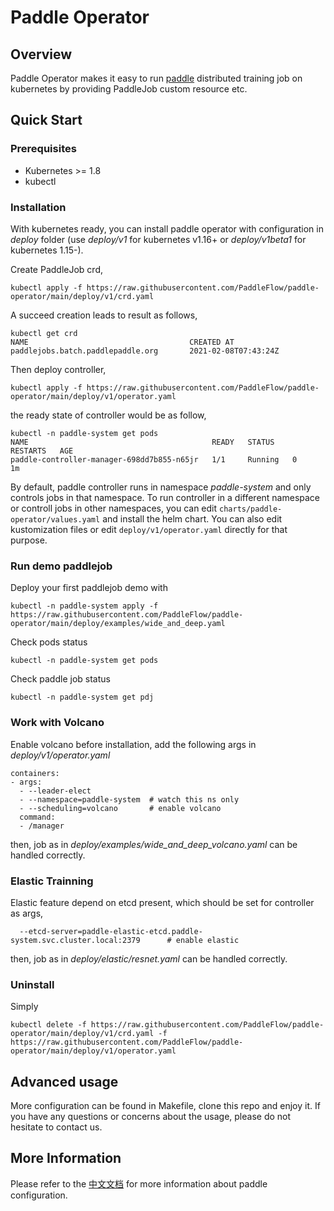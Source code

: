 # Paddle Operator

## Overview

Paddle Operator makes it easy to run [paddle](https://www.paddlepaddle.org.cn/)
distributed training job on kubernetes by providing PaddleJob custom resource etc.

## Quick Start
### Prerequisites

* Kubernetes >= 1.8
* kubectl

### Installation

With kubernetes ready, you can install paddle operator with configuration in *deploy* folder 
(use *deploy/v1* for kubernetes v1.16+ or *deploy/v1beta1* for kubernetes 1.15-).

Create PaddleJob crd,
```shell
kubectl apply -f https://raw.githubusercontent.com/PaddleFlow/paddle-operator/main/deploy/v1/crd.yaml
```

A succeed creation leads to result as follows,
```shell
kubectl get crd
NAME                                    CREATED AT
paddlejobs.batch.paddlepaddle.org       2021-02-08T07:43:24Z
```

Then deploy controller,

```shell
kubectl apply -f https://raw.githubusercontent.com/PaddleFlow/paddle-operator/main/deploy/v1/operator.yaml
```

the ready state of controller would be as follow,
```shell
kubectl -n paddle-system get pods
NAME                                         READY   STATUS    RESTARTS   AGE
paddle-controller-manager-698dd7b855-n65jr   1/1     Running   0          1m
```

By default, paddle controller runs in namespace *paddle-system* and only controls jobs in that namespace.
To run controller in a different namespace or controll jobs in other namespaces, you can edit `charts/paddle-operator/values.yaml` and install the helm chart.
You can also edit kustomization files or edit `deploy/v1/operator.yaml` directly for that purpose.

### Run demo paddlejob

Deploy your first paddlejob demo with
```shell
kubectl -n paddle-system apply -f https://raw.githubusercontent.com/PaddleFlow/paddle-operator/main/deploy/examples/wide_and_deep.yaml
```

Check pods status
```shell
kubectl -n paddle-system get pods
```

Check paddle job status
```shell
kubectl -n paddle-system get pdj
```

### Work with Volcano

Enable volcano before installation, add the following args in *deploy/v1/operator.yaml*
```
containers:
- args:
  - --leader-elect
  - --namespace=paddle-system  # watch this ns only
  - --scheduling=volcano       # enable volcano
  command:
  - /manager
```

then, job as in *deploy/examples/wide_and_deep_volcano.yaml* can be handled correctly.

### Elastic Trainning

Elastic feature depend on etcd present, which should be set for controller as args,
```
  --etcd-server=paddle-elastic-etcd.paddle-system.svc.cluster.local:2379      # enable elastic
```

then, job as in *deploy/elastic/resnet.yaml* can be handled correctly.

### Uninstall
Simply
```shell
kubectl delete -f https://raw.githubusercontent.com/PaddleFlow/paddle-operator/main/deploy/v1/crd.yaml -f https://raw.githubusercontent.com/PaddleFlow/paddle-operator/main/deploy/v1/operator.yaml
```
## Advanced usage

More configuration can be found in Makefile, clone this repo and enjoy it.
If you have any questions or concerns about the usage, please do not hesitate to contact us.

## More Information

Please refer to the
[中文文档](https://fleet-x.readthedocs.io/en/latest/paddle_fleet_rst/paddle_on_k8s.html) 
for more information about paddle configuration.
